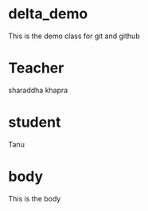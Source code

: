 # delta_demo
This is the demo class for git and github

# Teacher
sharaddha khapra

# student
Tanu
# body
This is the body
